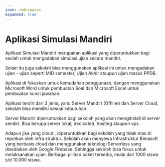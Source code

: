 ```yaml
---
icon: codespaces
expanded: true
---
```

# Aplikasi Simulasi Mandiri

Aplikasi Simulasi Mandiri merupakan aplikasi yang diperuntukkan bagi seolah untuk mengadakan simulasi ujian secara mandiri. 

Selain itu juga sekolah bisa menggunakan aplikasi ini untuk mengadakan ujian - ujian seperti MID semester, Ujian Akhir ataupun ujian masuk PPDB. 

Aplikasi di fokuskan untuk kemudahan penggunaan, dengan menggunakan Microsoft Word untuk pembuatan Soal dan Microsoft Excel untuk pembuatan kunci jawaban. 

Aplikasi terdiri dari 2 jenis, yaitu Server Mandiri (Offline) dan Server Cloud, sekolah bisa memiliki sesuai kebutuhan. 

Server Mandiri diperuntukkan bagi sekolah yang akan menginstall di server sendiri. Bisa berupa server lokal, dedicated, hosting ataupun vps. 

Adapun jika yang cloud , diperuntukkan bagi sekolah yang tidak mau di repotkan oleh infra struktur. Sekolah akan menyewa Infrastruktur Bimasoft yang berbasis cloud dan menggunakan teknologi Serverless yang disediakan oleh Google Firebase. Sehingga sekolah bisa fokus untuk melaksanakan ujian. Berbagai pilihan paket tersedia, mulai dari 1000 siswa s/d 10.000 siswa. 
